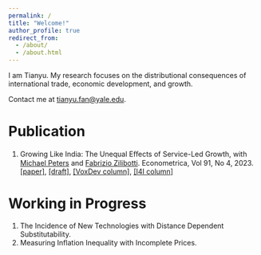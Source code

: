 ```yaml
---
permalink: /
title: "Welcome!"
author_profile: true
redirect_from: 
  - /about/
  - /about.html
---
```


I am Tianyu. My research focuses on the distributional consequences of international trade, economic development, and growth.

Contact me at tianyu.fan@yale.edu.

Publication
======
1. Growing Like India: The Unequal Eﬀects of Service-Led Growth, with [Michael Peters](https://mipeters.weebly.com) and [Fabrizio Zilibotti](https://campuspress.yale.edu/zilibotti/). Econometrica, Vol 91, No 4, 2023. [\[paper\]](/files/FPZ_UnequalGrowth.pdf), [\[draft\]](/files/FPZ_ECMA_final.pdf), [\[VoxDev column\]](https://voxdev.org/topic/macroeconomics-growth/how-services-drive-growth-emerging-economies-evidence-india), [\[I4I column\]](https://www.ideasforindia.in/topics/macroeconomics/india-s-service-led-economic-growth.html)

Working in Progress
======
1. The Incidence of New Technologies with Distance Dependent Substitutability.
2. Measuring Inflation Inequality with Incomplete Prices.
